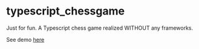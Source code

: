 # typescript_chessgame
Just for fun. A Typescript chess game realized WITHOUT any frameworks.

See demo [here](https://htmlpreview.github.io/?https://github.com/jvanhouteghem/typescript_chessgame/blob/master/index.html)
